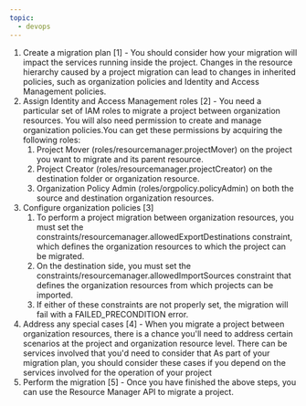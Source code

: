 ```yaml
---
topic:
  - devops
---
```

1. Create a migration plan [1] - You should consider how your migration will impact the services running inside the project. Changes in the resource hierarchy caused by a project migration can lead to changes in inherited policies, such as organization policies and Identity and Access Management policies.
2. Assign Identity and Access Management roles [2] - You need a particular set of IAM roles to migrate a project between organization resources. You will also need permission to create and manage organization policies.You can get these permissions by acquiring the following roles:
	1. Project Mover (roles/resourcemanager.projectMover) on the project you want to migrate and its parent resource.
	2. Project Creator (roles/resourcemanager.projectCreator) on the destination folder or organization resource.
	3. Organization Policy Admin (roles/orgpolicy.policyAdmin) on both the source and destination organization resources.
3. Configure organization policies [3]
	1. To perform a project migration between organization resources, you must set the constraints/resourcemanager.allowedExportDestinations constraint, which defines the organization resources to which the project can be migrated.
	2. On the destination side, you must set the constraints/resourcemanager.allowedImportSources constraint that defines the organization resources from which projects can be imported.
	3. If either of these constraints are not properly set, the migration will fail with a FAILED_PRECONDITION error.
4. Address any special cases [4] - When you migrate a project between organization resources, there is a chance you'll need to address certain scenarios at the project and organization resource level. There can be services involved that you'd need to consider that As part of your migration plan, you should consider these cases if you depend on the services involved for the operation of your project
5. Perform the migration [5] - Once you have finished the above steps, you can use the Resource Manager API to migrate a project.